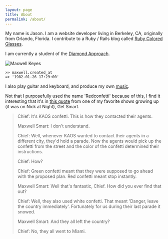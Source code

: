 ```yaml
---
layout: page
title: About
permalink: /about/
---
```


My name is Jason. I am a website developer living in Berkeley, CA, originally from Orlando, Florida. I contribute to a Ruby / Rails blog called [Ruby Colored Glasses](http://www.rubycoloredglasses.com/).

I am currently a student of the [Diamond Approach](https://en.wikipedia.org/wiki/A._H._Almaas#Diamond_Approach).

![Maxwell Keyes]({{site.assets.url_prefix}}/images/pages/about/maxwell-keyes.jpg "Maxwell Keyes")

```
>> maxwell.created_at
=> '1982-01-26 17:29:00'
```

I also play guitar and keyboard, and produce my own
[music](http://music.redconfetti.com/).

Not that I purposefully used the name 'Redconfetti' because of this, I find it
interesting that it's in
[this quote](http://sharetv.org/shows/get_smart_1965/quotes/pg-8) from one of
my favorite shows growing up (it was on Nick at Night), Get Smart.

> Chief: It's KAOS confetti. This is how they contacted their agents.
>
> Maxwell Smart: I don't understand.
>
> Chief: Well, whenever KAOS wanted to contact their agents in a different city,
> they'd hold a parade. Now the agents would pick up the confetti from the
> street and the color of the confetti determined their instructions.
>
> Chief: How?
>
> Chief: Green confetti meant that they were supposed to go ahead with the
> proposed plan. Red confetti meant stop instantly.
>
> Maxwell Smart: Well that's fantastic, Chief. How did you ever find that out?
>
> Chief: Well, they also used white confetti. That meant 'Danger, leave the
> country immediately'. Fortunately for us during their last parade it snowed.
>
> Maxwell Smart: And they all left the country?
>
> Chief: No, they all went to Miami.
